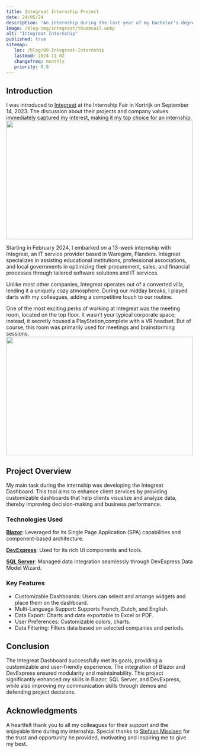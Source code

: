 ```yaml
---
title: Integreat Internship Project
date: 24/05/24
description: "An internship during the last year of my bachelor's degree."
image: /blog-img/integreat/thumbnail.webp
alt: "Integreat Internship"
published: true
sitemap:
   loc: /blog/09-Integreat-Internship
   lastmod: 2024-11-02
   changefreq: monthly
   priority: 0.8
---
```



## Introduction

I was introduced to [Integreat](https://www.integreat.be/) at the Internship Fair in Kortrijk on September 14, 2023. The discussion about their projects and company values immediately captured my interest, making it my top choice for an internship.
<img src="/blog-img/integreat/villa.webp" style="object-fit: cover; height: 20rem; width: 100%" />

Starting in February 2024, I embarked on a 13-week internship with Integreat, an IT service provider based in Waregem, Flanders. Integreat specializes in assisting educational institutions, professional associations, and local governments in optimizing their procurement, sales, and financial processes through tailored software solutions and IT services.

Unlike most other companies, Integreat operates out of a converted villa, lending it a uniquely cozy atmosphere. During our midday breaks, I played darts with my colleagues, adding a competitive touch to our routine.

One of the most exciting perks of working at Integreat was the meeting room, located on the top floor. It wasn't your typical corporate space; instead, it secretly housed a PlayStation,complete with a VR headset. But of course, this room was primarily used for meetings and brainstorming sessions.
<img src="/blog-img/integreat/zaal.webp" style="object-fit: cover; height: 20rem; width: 100%" />

## Project Overview

My main task during the internship was developing the Integreat Dashboard. This tool aims to enhance client services by providing customizable dashboards that help clients visualize and analyze data, thereby improving decision-making and business performance.

### Technologies Used

**[Blazor](https://dotnet.microsoft.com/en-us/apps/aspnet/web-apps/blazor)**: Leveraged for its Single Page Application (SPA) capabilities and component-based architecture.

**[DevExpress](https://www.devexpress.com/)**: Used for its rich UI components and tools.

**[SQL Server](https://www.microsoft.com/en-us/sql-server/sql-server-downloads)**: Managed data integration seamlessly through DevExpress Data Model Wizard.


### Key Features
- Customizable Dashboards: Users can select and arrange widgets and place them on the dashboard.
- Multi-Language Support: Supports French, Dutch, and English.
- Data Export: Charts and data exportable to Excel or PDF.
- User Preferences: Customizable colors, charts.
- Data Filtering: Filters data based on selected companies and periods.

## Conclusion

The Integreat Dashboard successfully met its goals, providing a customizable and user-friendly experience. The integration of Blazor and DevExpress ensured modularity and maintainability. This project significantly enhanced my skills in Blazor, SQL Server, and DevExpress, while also improving my communication skills through demos and defending project decisions.

## Acknowledgments

A heartfelt thank you to all my colleagues for their support and the enjoyable time during my internship. Special thanks to [Stefaan Missiaen](https://www.linkedin.com/in/stefaanmissiaen) for the trust and opportunity he provided, motivating and inspiring me to give my best.
